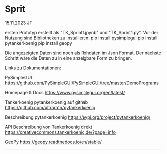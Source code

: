 # Sprit
15.11.2023 JT

ersten Prototyp erstellt als "TK_Sprint1.jpynb" und "TK_Sprint1.py".
Vor der Nutzung sind Bibliotheken zu installieren:
pip install pysimplegui
pip install pytankerkoenig
pip install geopy

Die angezeigten Daten sind noch als Rohdaten im Json Format. Der nächste Schritt wäre die Daten zu in eine anzeigbare Form zu bringen.

Links zu Dokumentationen:

PySimpleGUI
https://github.com/PySimpleGUI/PySimpleGUI/tree/master/DemoPrograms

Homepage & Docs
https://www.pysimplegui.org/en/latest/

Tankerkoenig
pytankerkoenig auf github
https://github.com/ultrara1n/pytankerkoenig

Beschreibung pytankerkoenig
https://pypi.org/project/pytankerkoenig/

API Beschreibung von Tankerkoenig direkt
https://creativecommons.tankerkoenig.de/?page=info

GeoPy
https://geopy.readthedocs.io/en/stable/


--------------------------------------------------------------------------------